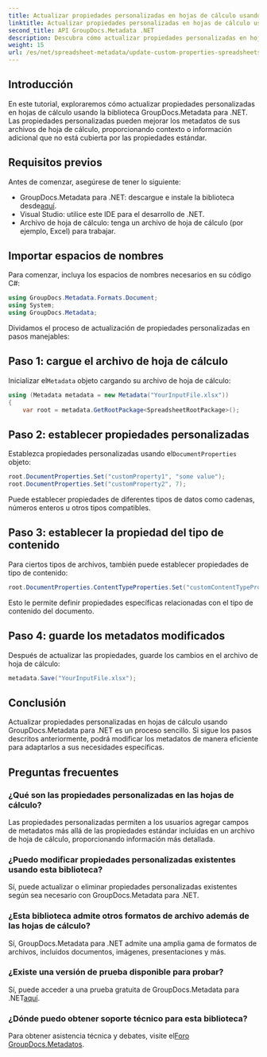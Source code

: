 ```yaml
---
title: Actualizar propiedades personalizadas en hojas de cálculo usando .NET
linktitle: Actualizar propiedades personalizadas en hojas de cálculo usando .NET
second_title: API GroupDocs.Metadata .NET
description: Descubra cómo actualizar propiedades personalizadas en hojas de cálculo usando GroupDocs.Metadata para .NET. Este tutorial mejora sus habilidades de gestión de metadatos de forma eficaz.
weight: 15
url: /es/net/spreadsheet-metadata/update-custom-properties-spreadsheets/
---
```

## Introducción
En este tutorial, exploraremos cómo actualizar propiedades personalizadas en hojas de cálculo usando la biblioteca GroupDocs.Metadata para .NET. Las propiedades personalizadas pueden mejorar los metadatos de sus archivos de hoja de cálculo, proporcionando contexto o información adicional que no está cubierta por las propiedades estándar.
## Requisitos previos
Antes de comenzar, asegúrese de tener lo siguiente:
- GroupDocs.Metadata para .NET: descargue e instale la biblioteca desde[aquí](https://releases.groupdocs.com/metadata/net/).
- Visual Studio: utilice este IDE para el desarrollo de .NET.
- Archivo de hoja de cálculo: tenga un archivo de hoja de cálculo (por ejemplo, Excel) para trabajar.

## Importar espacios de nombres
Para comenzar, incluya los espacios de nombres necesarios en su código C#:
```csharp
using GroupDocs.Metadata.Formats.Document;
using System;
using GroupDocs.Metadata;
```

Dividamos el proceso de actualización de propiedades personalizadas en pasos manejables:
## Paso 1: cargue el archivo de hoja de cálculo
 Inicializar el`Metadata` objeto cargando su archivo de hoja de cálculo:
```csharp
using (Metadata metadata = new Metadata("YourInputFile.xlsx"))
{
    var root = metadata.GetRootPackage<SpreadsheetRootPackage>();
```
## Paso 2: establecer propiedades personalizadas
 Establezca propiedades personalizadas usando el`DocumentProperties` objeto:
```csharp
root.DocumentProperties.Set("customProperty1", "some value");
root.DocumentProperties.Set("customProperty2", 7);
```
Puede establecer propiedades de diferentes tipos de datos como cadenas, números enteros u otros tipos compatibles.
## Paso 3: establecer la propiedad del tipo de contenido
Para ciertos tipos de archivos, también puede establecer propiedades de tipo de contenido:
```csharp
root.DocumentProperties.ContentTypeProperties.Set("customContentTypeProperty", "custom value");
```
Esto le permite definir propiedades específicas relacionadas con el tipo de contenido del documento.
## Paso 4: guarde los metadatos modificados
Después de actualizar las propiedades, guarde los cambios en el archivo de hoja de cálculo:
```csharp
metadata.Save("YourInputFile.xlsx");
```

## Conclusión
Actualizar propiedades personalizadas en hojas de cálculo usando GroupDocs.Metadata para .NET es un proceso sencillo. Si sigue los pasos descritos anteriormente, podrá modificar los metadatos de manera eficiente para adaptarlos a sus necesidades específicas.

## Preguntas frecuentes
### ¿Qué son las propiedades personalizadas en las hojas de cálculo?
Las propiedades personalizadas permiten a los usuarios agregar campos de metadatos más allá de las propiedades estándar incluidas en un archivo de hoja de cálculo, proporcionando información más detallada.
### ¿Puedo modificar propiedades personalizadas existentes usando esta biblioteca?
Sí, puede actualizar o eliminar propiedades personalizadas existentes según sea necesario con GroupDocs.Metadata para .NET.
### ¿Esta biblioteca admite otros formatos de archivo además de las hojas de cálculo?
Sí, GroupDocs.Metadata para .NET admite una amplia gama de formatos de archivos, incluidos documentos, imágenes, presentaciones y más.
### ¿Existe una versión de prueba disponible para probar?
 Sí, puede acceder a una prueba gratuita de GroupDocs.Metadata para .NET[aquí](https://releases.groupdocs.com/).
### ¿Dónde puedo obtener soporte técnico para esta biblioteca?
 Para obtener asistencia técnica y debates, visite el[Foro GroupDocs.Metadatos](https://forum.groupdocs.com/c/metadata/14).